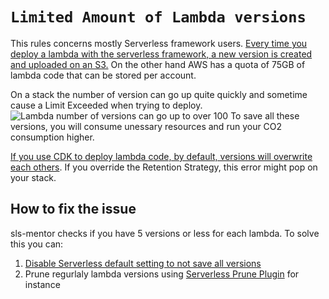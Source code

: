 # `Limited Amount of Lambda versions`

This rules concerns mostly Serverless framework users.
[Every time you deploy a lambda with the serverless framework, a new version is created and uploaded on an S3.](https://www.serverless.com/framework/docs/providers/aws/guide/functions/#versioning-deployed-functions)
On the other hand AWS has a quota of 75GB of lambda code that can be stored per account.

On a stack the number of version can go up quite quickly and sometime cause a Limit Exceeded when trying to deploy.
![Lambda number of versions can go up to over 100](../images/lambda-versions.png)
To save all these versions, you will consume unessary resources and run your CO2 consumption higher.

[If you use CDK to deploy lambda code, by default, versions will overwrite each others](https://docs.aws.amazon.com/cdk/api/v1/docs/@aws-cdk_aws-lambda.VersionOptions.html#removalpolicy). If you override the Retention Strategy, this error might pop on your stack.

## How to fix the issue

sls-mentor checks if you have 5 versions or less for each lambda.
To solve this you can:

1. [Disable Serverless default setting to not save all versions](https://www.serverless.com/framework/docs/providers/aws/guide/functions/#versioning-deployed-functions)
2. Prune regurlaly lambda versions using [Serverless Prune Plugin](https://github.com/claygregory/serverless-prune-plugin) for instance
